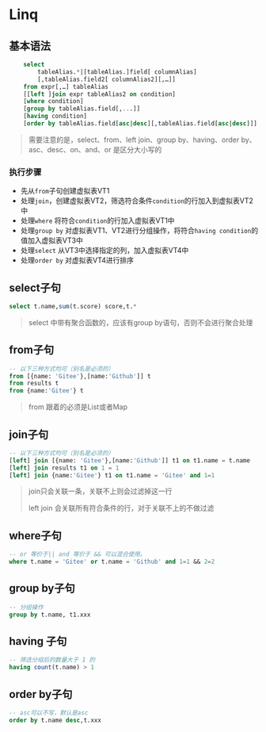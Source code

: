 # Linq <Badge text="0.5.5+" type="error"/>

## 基本语法
```sql
    select 
        tableAlias.*|[tableAlias.]field[ columnAlias]
        [,tableAlias.field2[ columnAlias2][,…]]
    from expr[,…] tableAlias
    [[left ]join expr tableAlias2 on condition]
    [where condition]
    [group by tableAlias.field[,...]]
    [having condition]
    [order by tableAlias.field[asc|desc][,tableAlias.field[asc|desc]]]
```
> 需要注意的是，select、from、left join、group by、having、order by、asc、desc、on、and、or 是区分大小写的
### 执行步骤

- 先从`from`子句创建虚拟表VT1
- 处理`join`，创建虚拟表VT2，筛选符合条件`condition`的行加入到虚拟表VT2中
- 处理`where` 将符合`condition`的行加入虚拟表VT1中
- 处理`group by` 对虚拟表VT1、VT2进行分组操作，将符合`having condition`的值加入虚拟表VT3中
- 处理`select` 从VT3中选择指定的列，加入虚拟表VT4中
- 处理`order by` 对虚拟表VT4进行排序

## select子句
```sql
select t.name,sum(t.score) score,t.*
```
> select 中带有聚合函数的，应该有group by语句，否则不会进行聚合处理
## from子句
```sql
-- 以下三种方式均可（别名是必须的）
from [{name: 'Gitee'},[name:'Github']] t
from results t
from {name:'Gitee'} t
```
> from 跟着的必须是List或者Map
## join子句
```sql
-- 以下三种方式均可（别名是必须的）
[left] join [{name: 'Gitee'},[name:'Github']] t1 on t1.name = t.name
[left] join results t1 on 1 = 1
[left] join {name:'Gitee'} t1 on t1.name = 'Gitee' and 1=1
```
> join只会关联一条，关联不上则会过滤掉这一行
>
> left join 会关联所有符合条件的行，对于关联不上的不做过滤
## where子句
```sql
-- or 等价于|| and 等价于 && 可以混合使用。
where t.name = 'Gitee' or t.name = 'Github' and 1=1 && 2=2
```

## group by子句
```sql
-- 分组操作
group by t.name, t1.xxx
```

## having 子句
```sql
-- 筛选分组后的数量大于 1 的
having count(t.name) > 1
```

## order by子句
```sql
-- asc可以不写，默认是asc
order by t.name desc,t.xxx 
```